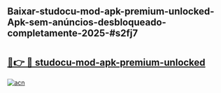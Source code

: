 ## Baixar-studocu-mod-apk-premium-unlocked-Apk-sem-anúncios-desbloqueado-completamente-2025-#s2fj7

# <h2><a href="https://ainizakaria.my?title=studocu-mod-apk-premium-unlocked&ref=22M">🔗👉 🔴 studocu-mod-apk-premium-unlocked</a></h2>

[![acn](https://github.com/user-attachments/assets/0f9c940e-d8b0-45ae-aac7-cd30a18b3e1c)](https://ainizakaria.my?title=studocu-mod-apk-premium-unlocked&ref=22M)

